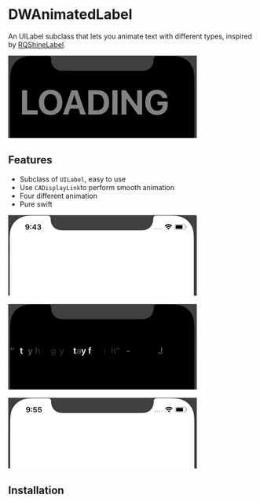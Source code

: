 # DWAnimatedLabel
An UILabel subclass that lets you animate text with different types, inspired by [RQShineLabel](https://github.com/zipme/RQShineLabel).

![wave](https://raw.githubusercontent.com/Dywane/DWAnimatedLabel/master/Gif/wave.gif)

## Features
- Subclass of `UILabel`, easy to use
- Use `CADisplayLink`to perform smooth animation
- Four different animation
- Pure swift

![typewritter](https://raw.githubusercontent.com/Dywane/DWAnimatedLabel/master/Gif/typewriter.gif)

![shine](https://raw.githubusercontent.com/Dywane/DWAnimatedLabel/master/Gif/shine.gif)

![fade](https://raw.githubusercontent.com/Dywane/DWAnimatedLabel/master/Gif/fade.gif)

## Installation


